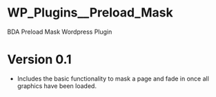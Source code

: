 WP_Plugins__Preload_Mask
========================

BDA Preload Mask Wordpress Plugin

Version 0.1
===========

- Includes the basic functionality to mask a page and fade in once all graphics have been loaded.
